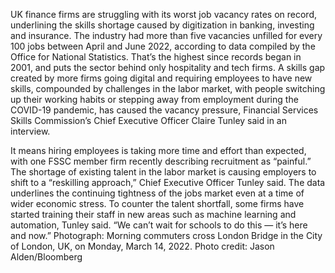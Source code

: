 UK finance firms are struggling with its worst job vacancy rates on record, underlining the skills shortage caused by digitization in banking, investing and insurance.
The industry had more than five vacancies unfilled for every 100 jobs between April and June 2022, according to data compiled by the Office for National Statistics. That’s the highest since records began in 2001, and puts the sector behind only hospitality and tech firms.
A skills gap created by more firms going digital and requiring employees to have new skills, compounded by challenges in the labor market, with people switching up their working habits or stepping away from employment during the COVID-19 pandemic, has caused the vacancy pressure, Financial Services Skills Commission’s Chief Executive Officer Claire Tunley said in an interview.

It means hiring employees is taking more time and effort than expected, with one FSSC member firm recently describing recruitment as “painful.” The shortage of existing talent in the labor market is causing employers to shift to a “reskilling approach,” Chief Executive Officer Tunley said.
The data underlines the continuing tightness of the jobs market even at a time of wider economic stress.
To counter the talent shortfall, some firms have started training their staff in new areas such as machine learning and automation, Tunley said. “We can’t wait for schools to do this — it’s here and now.”
Photograph: Morning commuters cross London Bridge in the City of London, UK, on Monday, March 14, 2022. Photo credit: Jason Alden/Bloomberg